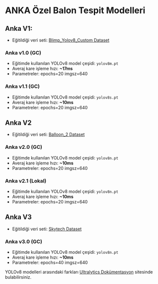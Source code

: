 # ANKA Özel Balon Tespit Modelleri

## Anka V1:
- Eğitildiği veri seti: [Blimp_Yolov8_Custom Dataset](https://universe.roboflow.com/prasku-mxsdv/blimp_yolo_v8_custom)

### Anka v1.0 (GC)
- Eğitimde kullanılan YOLOv8 model çeşidi: `yolov8m.pt`
- Averaj kare işleme hızı: **~17ms**
- Parametreler: epochs=20 imgsz=640

### Anka v1.1 (GC)
- Eğitimde kullanılan YOLOv8 model çeşidi: `yolov8s.pt`
- Averaj kare işleme hızı: **~10ms**
- Parametreler: epochs=20 imgsz=640

## Anka V2
- Eğitildiği veri seti: [Balloon_2 Dataset](https://universe.roboflow.com/balloon-mytgt/balloon2-wklvy)

### Anka v2.0 (GC)
- Eğitimde kullanılan YOLOv8 model çeşidi: `yolov8n.pt`
- Averaj kare işleme hızı: **~10ms**
- Parametreler: epochs=20 imgsz=640

### Anka v2.1 (Lokal)
- Eğitimde kullanılan YOLOv8 model çeşidi: `yolov8n.pt`
- Averaj kare işleme hızı: **~10ms**
- Parametreler: epochs=20 imgsz=640

## Anka V3
- Eğitildiği veri seti: [Skytech Dataset](https://universe.roboflow.com/robot-arzfa/skytech)

### Anka v3.0 (GC)
- Eğitimde kullanılan YOLOv8 model çeşidi: `yolov8n.pt`
- Averaj kare işleme hızı: **~10ms**
- Parametreler: epochs=40 imgsz=640

YOLOv8 modelleri arasındaki farkları [Ultralytics Dokümentasyon](https://docs.ultralytics.com/models/yolov8/#performance-metrics) sitesinde bulabilirsiniz.
